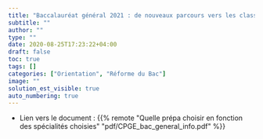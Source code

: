 ```yaml
---
title: "Baccalauréat général 2021 : de nouveaux parcours vers les classes prépa"
subtitle: ""
author: ""
type: ""
date: 2020-08-25T17:23:22+04:00
draft: false
toc: true
tags: []
categories: ["Orientation", "Réforme du Bac"]
image: ""
solution_est_visible: true
auto_numbering: true
---
```


- Lien vers le document : {{% remote "Quelle prépa choisir en fonction des spécialités choisies" "pdf/CPGE_bac_general_info.pdf" %}}